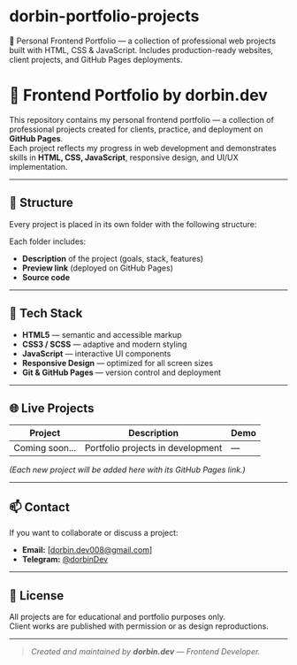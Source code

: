 # dorbin-portfolio-projects
💼 Personal Frontend Portfolio — a collection of professional web projects built with HTML, CSS &amp; JavaScript. Includes production-ready websites, client projects, and GitHub Pages deployments.


# 💼 Frontend Portfolio by dorbin.dev

This repository contains my personal frontend portfolio — a collection of professional projects created for clients, practice, and deployment on **GitHub Pages**.  
Each project reflects my progress in web development and demonstrates skills in **HTML, CSS, JavaScript**, responsive design, and UI/UX implementation.

---

## 🚀 Structure

Every project is placed in its own folder with the following structure:

Each folder includes:

- **Description** of the project (goals, stack, features)
- **Preview link** (deployed on GitHub Pages)
- **Source code**

---

## 🧠 Tech Stack

- **HTML5** — semantic and accessible markup
- **CSS3 / SCSS** — adaptive and modern styling
- **JavaScript** — interactive UI components
- **Responsive Design** — optimized for all screen sizes
- **Git & GitHub Pages** — version control and deployment

---

## 🌐 Live Projects

| Project        | Description                       | Demo |
| -------------- | --------------------------------- | ---- |
| Coming soon... | Portfolio projects in development | —    |

_(Each new project will be added here with its GitHub Pages link.)_

---

## 📫 Contact

If you want to collaborate or discuss a project:

- **Email:** [dorbin.dev008@gmail.com]
- **Telegram:** [@dorbinDev](https://t.me/@dorbinDev)

---

## 🧾 License

All projects are for educational and portfolio purposes only.  
Client works are published with permission or as design reproductions.

---

> _Created and maintained by **dorbin.dev** — Frontend Developer._
